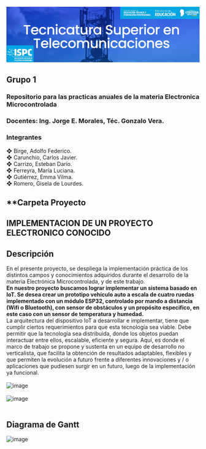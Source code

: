 ![alt text](https://github.com/EMTSTISPC/Grupo1/blob/main/logo.PNG)
## Grupo 1
### **Repositorio para las practicas anuales de la materia Electronica Microcontrolada**

### **Docentes: Ing. Jorge E. Morales, Téc. Gonzalo Vera.**


### **Integrantes**

❖ Birge, Adolfo Federico.<br />
❖ Carunchio, Carlos Javier.<br />
❖ Carrizo, Esteban Darío. <br/>
❖ Ferreyra, María Luciana.<br />
❖ Gutiérrez, Emma Vilma.<br />
❖ Romero, Gisela de Lourdes.<br />

## **Carpeta Proyecto 

## **IMPLEMENTACION DE UN PROYECTO ELECTRONICO CONOCIDO**<br />
## **Descripción**<br />
En el presente proyecto, se despliega la implementación práctica de los distintos 
campos y conocimientos adquiridos durante el desarrollo de la materia Electrónica
Microcontrolada, y de este trabajo.<br />
**En nuestro proyecto buscamos lograr implementar un sistema basado en IoT. Se 
desea crear un prototipo vehículo auto a escala de cuatro ruedas implementado con 
un módulo ESP32, controlado por mando a distancia (Wifi o Bluetooth), con sensor 
de obstáculos y un propósito específico, en este caso con un sensor de temperatura 
y humedad.**<br />
La arquitectura del dispositivo IoT a desarrollar e implementar, tiene que cumplir 
ciertos requerimientos para que esta tecnología sea viable. Debe permitir que la 
tecnología sea distribuida, donde los objetos puedan interactuar entre ellos, 
escalable, eficiente y segura. Aquí, es donde el marco de trabajo se propone y 
sustenta en un equipo de desarrollo no verticalista, que facilita la obtención de 
resultados adaptables, flexibles y que permiten la evolución a futuro frente a 
diferentes innovaciones y / o aplicaciones que pudiesen surgir en un futuro, luego 
de la implementación ya funcional.<br />
<br />
![image](https://user-images.githubusercontent.com/98425890/191354433-351b59a1-2241-4eee-aec2-392d9707e6e3.png)
<br />
<br />
![image](https://user-images.githubusercontent.com/98425890/191352707-03478250-ab55-4da9-be55-7ad7f31fc402.png)
<br />
<br />
## **Diagrama de Gantt**
![image](https://user-images.githubusercontent.com/98425890/191359634-e2a99e53-a424-4ad3-bd7e-6fe30a9bd5dd.png)



